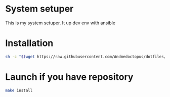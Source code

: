 # System setuper

This is my system setuper. It up dev env with ansible

# Installation
```bash
sh -c "$(wget https://raw.githubusercontent.com/Andmedoctopus/dotfiles/ansible-dev/install.sh -O -)"
```

# Launch if you have repository
```bash
make install
```
